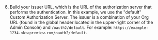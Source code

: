 6. Build your issuer URL, which is the URL of the authorization server that performs the authentication. In this example, we use the "default" Custom Authorization Server. The issuer is a combination of your Org URL (found in the global header located in the upper-right corner of the Admin Console) and `/oauth2/default`. For example: `https://example-1234.oktapreview.com/oauth2/default`.

